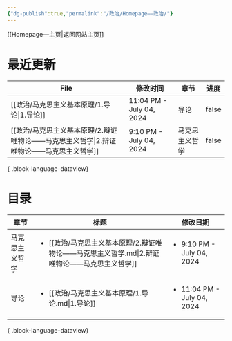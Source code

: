 ```yaml
---
{"dg-publish":true,"permalink":"/政治/Homepage——政治/"}
---
```


[[Homepage—主页\|返回网站主页]]
# 最近更新
| File                                                   | 修改时间                     | 章节      | 进度    |
| ------------------------------------------------------ | ------------------------ | ------- | ----- |
| [[政治/马克思主义基本原理/1.导论\|1.导论]]                         | 11:04 PM - July 04, 2024 | 导论      | false |
| [[政治/马克思主义基本原理/2.辩证唯物论——马克思主义哲学\|2.辩证唯物论——马克思主义哲学]] | 9:10 PM - July 04, 2024  | 马克思主义哲学 | false |

{ .block-language-dataview}

# 目录
| 章节      | 标题                                                                        | 修改日期                                       |
| ------- | ------------------------------------------------------------------------- | ------------------------------------------ |
| 马克思主义哲学 | <ul><li>[[政治/马克思主义基本原理/2.辩证唯物论——马克思主义哲学.md\\|2.辩证唯物论——马克思主义哲学]]</li></ul> | <ul><li>9:10 PM - July 04, 2024</li></ul>  |
| 导论      | <ul><li>[[政治/马克思主义基本原理/1.导论.md\\|1.导论]]</li></ul>                         | <ul><li>11:04 PM - July 04, 2024</li></ul> |

{ .block-language-dataview}
